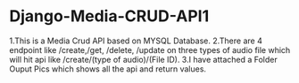 # Django-Media-CRUD-API1
1.This is a Media Crud API based on MYSQL Database.
2.There are 4 endpoint like /create,/get, /delete, /update on three types of audio file which will hit api like /create/(type of audio)/(File ID).
3.I have attached a Folder Ouput Pics which shows all the api and return values. 
